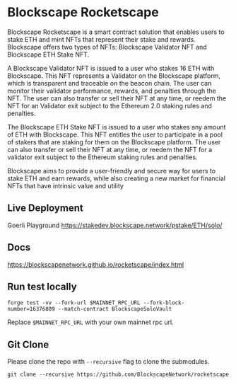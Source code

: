 # Blockscape Rocketscape

Blockscape Rocketscape is a smart contract solution that enables users to stake ETH and mint NFTs that represent their stake and rewards. Blockscape offers two types of NFTs: Blockscape Validator NFT and Blockscape ETH Stake NFT.  

A Blockscape Validator NFT is issued to a user who stakes 16 ETH with Blockscape. This NFT represents a Validator on the Blockscape platform, which is transparent and traceable on the beacon chain. The user can monitor their validator performance, rewards, and penalties through the NFT. The user can also transfer or sell their NFT at any time, or reedem the NFT for an Validator exit subject to the Ethereum 2.0 staking rules and penalties. 

The Blockscape ETH Stake NFT is issued to a user who stakes any amount of ETH with Blockscape. This NFT entitles the user to participate in a pool of stakers that are staking for them on the Blockscape platform. The user can also transfer or sell their NFT at any time, or reedem the NFT for a validator exit subject to the Ethereum staking rules and penalties.

Blockscape aims to provide a user-friendly and secure way for users to stake ETH and earn rewards, while also creating a new market for financial NFTs that have intrinsic value and utility

## Live Deployment
Goerli Playground https://stakedev.blockscape.network/pstake/ETH/solo/

## Docs
https://blockscapenetwork.github.io/rocketscape/index.html


## Run test locally

```
forge test -vv --fork-url $MAINNET_RPC_URL --fork-block-number=16376809 --match-contract BlockscapeSoloVault
```

Replace `$MAINNET_RPC_URL` with your own mainnet rpc url.

## Git Clone
Please clone the repo with `--recursive` flag to clone the submodules.

```
git clone --recursive https://github.com/BlockscapeNetwork/rocketscape
```
